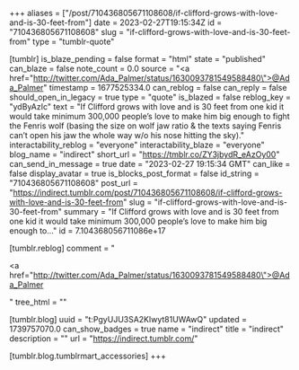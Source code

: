 +++
aliases = ["/post/710436805671108608/if-clifford-grows-with-love-and-is-30-feet-from"]
date = 2023-02-27T19:15:34Z
id = "710436805671108608"
slug = "if-clifford-grows-with-love-and-is-30-feet-from"
type = "tumblr-quote"

[tumblr]
is_blaze_pending = false
format = "html"
state = "published"
can_blaze = false
note_count = 0.0
source = "<a href=\"http://twitter.com/Ada_Palmer/status/1630093781549588480\">@Ada_Palmer</a>"
timestamp = 1677525334.0
can_reblog = false
can_reply = false
should_open_in_legacy = true
type = "quote"
is_blazed = false
reblog_key = "ydByAzIc"
text = "If Clifford grows with love and is 30 feet from one kid it would take minimum 300,000 people’s love to make him big enough to fight the Fenris wolf (basing the size on wolf jaw ratio &amp; the texts saying Fenris can’t open his jaw the whole way w/o his nose hitting the sky)."
interactability_reblog = "everyone"
interactability_blaze = "everyone"
blog_name = "indirect"
short_url = "https://tmblr.co/ZY3jbydR_eAzOy00"
can_send_in_message = true
date = "2023-02-27 19:15:34 GMT"
can_like = false
display_avatar = true
is_blocks_post_format = false
id_string = "710436805671108608"
post_url = "https://indirect.tumblr.com/post/710436805671108608/if-clifford-grows-with-love-and-is-30-feet-from"
slug = "if-clifford-grows-with-love-and-is-30-feet-from"
summary = "If Clifford grows with love and is 30 feet from one kid it would take minimum 300,000 people’s love to make him big enough to..."
id = 7.104368056711086e+17

[tumblr.reblog]
comment = "<p><a href=\"http://twitter.com/Ada_Palmer/status/1630093781549588480\">@Ada_Palmer</a></p>"
tree_html = ""

[tumblr.blog]
uuid = "t:PgyUJU3SA2Klwyt81UWAwQ"
updated = 1739757070.0
can_show_badges = true
name = "indirect"
title = "indirect"
description = ""
url = "https://indirect.tumblr.com/"

[tumblr.blog.tumblrmart_accessories]
+++
